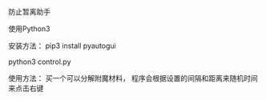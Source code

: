 防止暂离助手

使用Python3

安装方法：
pip3 install pyautogui

python3 control.py

使用方法：
买一个可以分解附魔材料，
程序会根据设置的间隔和距离来随机时间来点击右键

